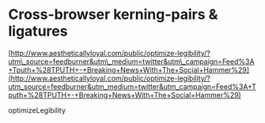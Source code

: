 <!--
id: 751870149
link: http://tumblr.atmos.org/post/751870149/cross-browser-kerning-pairs-ligatures
slug: cross-browser-kerning-pairs-ligatures
date: Tue Jun 29 2010 19:00:10 GMT-0700 (PDT)
publish: 2010-06-029
tags: 
title: Cross-browser kerning-pairs & ligatures
-->


Cross-browser kerning-pairs & ligatures
=======================================

[http://www.aestheticallyloyal.com/public/optimize-legibility/?utm\_source=feedburner&utm\_medium=twitter&utm\_campaign=Feed%3A+Tputh+%28TPUTH+-+Breaking+News+With+The+Social+Hammer%29](http://www.aestheticallyloyal.com/public/optimize-legibility/?utm_source=feedburner&utm_medium=twitter&utm_campaign=Feed%3A+Tputh+%28TPUTH+-+Breaking+News+With+The+Social+Hammer%29)

optimizeLegibility

